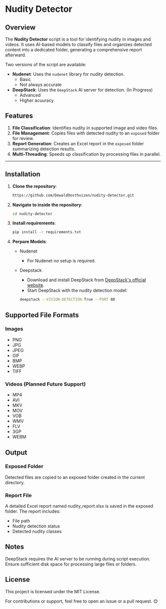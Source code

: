 # Nudity Detector

## Overview

The **Nudity Detector** script is a tool for identifying nudity in images and videos. It uses AI-based models to classify files and organizes detected content into a dedicated folder, generating a comprehensive report afterward.

Two versions of the script are available:

- **Nudenet**: Uses the `nudenet` library for nudity detection.
  - Basic
  - Not always accurate
- **DeepStack**: Uses the `DeepStack` AI server for detection. (In Progress)
  - Advanced
  - Higher acuuracy

## Features

1. **File Classification**: Identifies nudity in supported image and video files.
2. **File Management**: Copies files with detected nudity to an `exposed` folder for review.
3. **Report Generation**: Creates an Excel report in the `exposed` folder summarizing detection results.
4. **Multi-Threading**: Speeds up classification by processing files in parallel.

---

## Installation

1. **Clone the repository**:

   ```bash
   https://github.com/DewaldOosthuizen/nudity-detector.git

2. **Navigate to inside the repository**:

   ```Bash
   cd nudity-detector

3. **Install requirements**:

    ```bash
    pip install -r requirements.txt

4. **Perpare Models**:

   - Nudenet
     - For Nudenet no setup is required.
   - Deepstack
     - Download and install DeepStack from [DeepStack's official website](https://deepstack.cc/).
     - Start DeepStack with the nudity detection model:

     ```sh
     deepstack --VISION-DETECTION True --PORT 80
     ```

## Supported File Formats

### Images

- PNG
- JPG
- JPEG
- GIF
- BMP
- WEBP
- TIFF

### Videos (Planned Future Support)

- MP4
- AVI
- MKV
- MOV
- VOB
- WMV
- FLV
- 3GP
- WEBM

## Output

### Exposed Folder

Detected files are copied to an exposed folder created in the current directory.

### Report File

A detailed Excel report named nudity_report.xlsx is saved in the exposed folder.
The report includes:

- File path
- Nudity detection status
- Detected nudity classes

## Notes

DeepStack requires the AI server to be running during script execution.
Ensure sufficient disk space for processing large files or folders.

## License

This project is licensed under the MIT License.

For contributions or support, feel free to open an issue or a pull request. 😊
